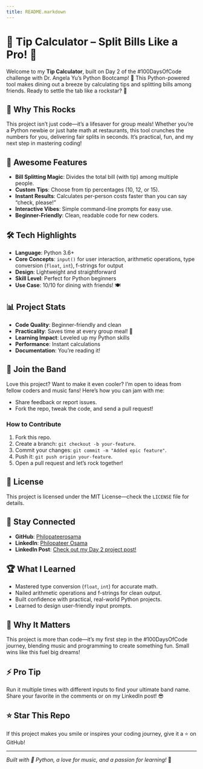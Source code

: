 ```yaml
---
title: README.markdown
---
```


# 💸 Tip Calculator – Split Bills Like a Pro! 🎉

Welcome to my **Tip Calculator**, built on Day 2 of the #100DaysOfCode challenge with Dr. Angela Yu’s Python Bootcamp! 🐍 This Python-powered tool makes dining out a breeze by calculating tips and splitting bills among friends. Ready to settle the tab like a rockstar? 🌟

## 🎤 Why This Rocks

This project isn’t just code—it’s a lifesaver for group meals! Whether you’re a Python newbie or just hate math at restaurants, this tool crunches the numbers for you, delivering fair splits in seconds. It’s practical, fun, and my next step in mastering coding!

## 🎉 Awesome Features
- **Bill Splitting Magic**: Divides the total bill (with tip) among multiple people.
- **Custom Tips**: Choose from tip percentages (10, 12, or 15).
- **Instant Results**: Calculates per-person costs faster than you can say “check, please!”
- **Interactive Vibes**: Simple command-line prompts for easy use.
- **Beginner-Friendly**: Clean, readable code for new coders.

## 🛠️ Tech Highlights
- **Language**: Python 3.6+
- **Core Concepts**: `input()` for user interaction, arithmetic operations, type conversion (`float`, `int`), f-strings for output
- **Design**: Lightweight and straightforward
- **Skill Level**: Perfect for Python beginners
- **Use Case**: 10/10 for dining with friends! 🍽️

## 📊 Project Stats
- **Code Quality**: Beginner-friendly and clean
- **Practicality**: Saves time at every group meal! 💸
- **Learning Impact**: Leveled up my Python skills
- **Performance**: Instant calculations
- **Documentation**: You’re reading it!

## 🤝 Join the Band
Love this project? Want to make it even cooler? I’m open to ideas from fellow coders and music fans! Here’s how you can jam with me:
- Share feedback or report issues.
- Fork the repo, tweak the code, and send a pull request!

### How to Contribute
1. Fork this repo.
2. Create a branch: `git checkout -b your-feature`.
3. Commit your changes: `git commit -m "Added epic feature"`.
4. Push it: `git push origin your-feature`.
5. Open a pull request and let’s rock together!

## 📜 License
This project is licensed under the MIT License—check the `LICENSE` file for details.

## 🔗 Stay Connected
- **GitHub**: [Philopateerosama](https://github.com/Philopateerosama)
- **LinkedIn**: [Philopateer Osama](https://www.linkedin.com/in/philopateer-osama-085316236)
- **LinkedIn Post**: [Check out my Day 2 project post!](https://www.linkedin.com/in/philopateer-osama-085316236)

## 🏆 What I Learned
- Mastered type conversion (`float`, `int`) for accurate math.
- Nailed arithmetic operations and f-strings for clean output.
- Built confidence with practical, real-world Python projects.
- Learned to design user-friendly input prompts.

## 🌟 Why It Matters
This project is more than code—it’s my first step in the #100DaysOfCode journey, blending music and programming to create something fun. Small wins like this fuel big dreams!

## ⚡ Pro Tip
Run it multiple times with different inputs to find your ultimate band name. Share your favorite in the comments or on my LinkedIn post! 😎

## ⭐ Star This Repo
If this project makes you smile or inspires your coding journey, give it a ⭐ on GitHub!

---

*Built with 🐍 Python, a love for music, and a passion for learning!* 🎵
